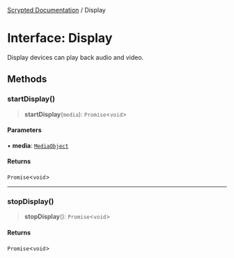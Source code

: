 [Scrypted Documentation](../globals.md) / Display

# Interface: Display

Display devices can play back audio and video.

## Methods

### startDisplay()

> **startDisplay**(`media`): `Promise`\<`void`\>

#### Parameters

• **media**: [`MediaObject`](MediaObject.md)

#### Returns

`Promise`\<`void`\>

***

### stopDisplay()

> **stopDisplay**(): `Promise`\<`void`\>

#### Returns

`Promise`\<`void`\>
